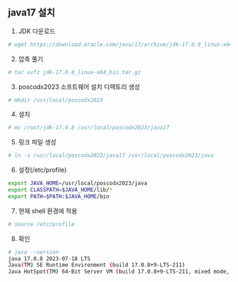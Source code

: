## java17 설치

1. JDK 다운로드
```sh
# wget https://download.oracle.com/java/17/archive/jdk-17.0.8_linux-x64_bin.tar.gz
```  

2. 압축 풀기 
```sh
# tar xvfz jdk-17.0.8_linux-x64_bin.tar.gz 
```

3. poscodx2023 소프트웨어 설치 디렉토리 생성 
```sh
# mkdir /usr/local/poscodx2023
```

4. 설치
```sh
# mv /root/jdk-17.0.8 /usr/local/poscodx2023/java17
```

5. 링크 파일 생성
```sh
# ln -s /usr/local/poscodx2023/java17 /usr/local/poscodx2023/java
```

6. 설정(/etc/profile)
```sh
export JAVA_HOME=/usr/local/poscodx2023/java
export CLASSPATH=$JAVA_HOME/lib/*
export PATH=$PATH:$JAVA_HOME/bin
```

7. 현재 shell 환경에 적용
```sh
# source /etc/profile
```

8. 확인
```sh
# java --version
java 17.0.8 2023-07-18 LTS
Java(TM) SE Runtime Environment (build 17.0.8+9-LTS-211)
Java HotSpot(TM) 64-Bit Server VM (build 17.0.8+9-LTS-211, mixed mode, sharing)
```
